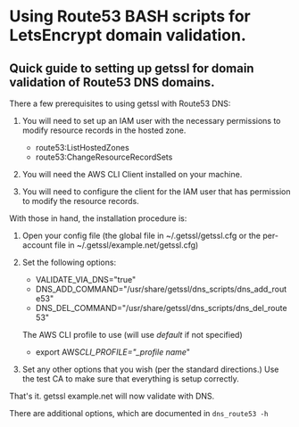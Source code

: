 # Using Route53 BASH scripts for LetsEncrypt domain validation.

## Quick guide to setting up getssl for domain validation of Route53 DNS domains.

There a few prerequisites to using getssl with Route53 DNS:

1. You will need to set up an IAM user with the necessary permissions to modify resource records in the hosted zone.

   - route53:ListHostedZones
   - route53:ChangeResourceRecordSets

1. You will need the AWS CLI Client installed on your machine.

1. You will need to configure the client for the IAM user that has permission to modify the resource records.

With those in hand, the installation procedure is:

1. Open your config file (the global file in ~/.getssl/getssl.cfg
   or the per-account file in ~/.getssl/example.net/getssl.cfg)

1. Set the following options:

   - VALIDATE_VIA_DNS="true"
   - DNS_ADD_COMMAND="/usr/share/getssl/dns_scripts/dns_add_route53"
   - DNS_DEL_COMMAND="/usr/share/getssl/dns_scripts/dns_del_route53"

   The AWS CLI profile to use (will use _default_ if not specified)

   - export AWS*CLI_PROFILE="\_profile name*"

1. Set any other options that you wish (per the standard
   directions.) Use the test CA to make sure that
   everything is setup correctly.

That's it. getssl example.net will now validate with DNS.

There are additional options, which are documented in `dns_route53 -h`

